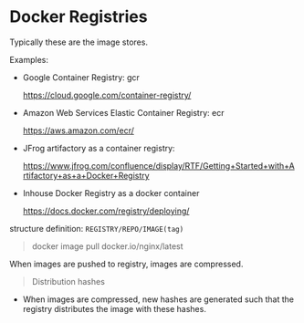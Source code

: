 # Docker Registries

Typically these are the image stores.

Examples:

*   Google Container Registry: gcr

    https://cloud.google.com/container-registry/

*   Amazon Web Services Elastic Container Registry: ecr

    https://aws.amazon.com/ecr/

*   JFrog artifactory as a container registry:

    https://www.jfrog.com/confluence/display/RTF/Getting+Started+with+Artifactory+as+a+Docker+Registry

*   Inhouse Docker Registry as a docker container

    https://docs.docker.com/registry/deploying/

structure definition:
` REGISTRY/REPO/IMAGE(tag) `

>   docker image pull docker.io/nginx/latest

When images are pushed to registry, images are compressed.

> Distribution hashes

*   When images are compressed, new hashes are generated such that the registry distributes the image with these hashes.
